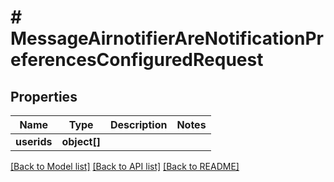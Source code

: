 # # MessageAirnotifierAreNotificationPreferencesConfiguredRequest

## Properties

Name | Type | Description | Notes
------------ | ------------- | ------------- | -------------
**userids** | **object[]** |  |

[[Back to Model list]](../../README.md#models) [[Back to API list]](../../README.md#endpoints) [[Back to README]](../../README.md)
